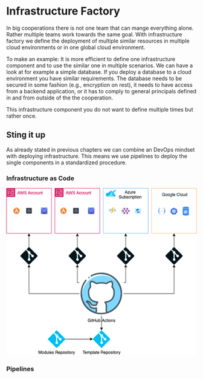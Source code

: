 # Infrastructure Factory

In big cooperations there is not one team that can mange everything alone. Rather multiple teams work towards the same goal. With infrastructure factory we define the deployment of multiple similar resources in multiple cloud environments or in one global cloud environment. 

To make an example: 
It is more efficient to define one infrastructure component and to use the similar one in multiple scenarios. We can have a look at for example a simple database. If you deploy a database to a cloud environment you have similar requirements. The database needs to be secured in some fashion (e.g., encryption on rest), it needs to have access from a backend application, or it has to comply to general principals defined in and from outside of the the cooperation.


This infrastructure component you do not want to define multiple times but rather once.

## Sting it up

As already stated in previous chapters we can combine an DevOps mindset with deploying infrastructure. 
This means we use pipelines to deploy the single components in a standardized procedure. 

### Infrastructure as Code
![Architecture](../Chapter%206:%20Enterprise%20Usage/Infrastructure.drawio.png)

### Pipelines